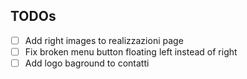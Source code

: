 ## TODOs
- [ ] Add right images to realizzazioni page
- [ ] Fix broken menu button floating left instead of right
- [ ] Add logo baground to contatti